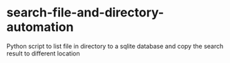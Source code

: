 # search-file-and-directory-automation
Python script to list file in directory to a sqlite database and copy the search result to different location
